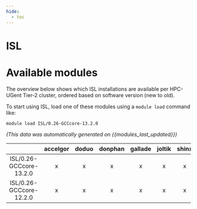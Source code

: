 ```yaml
---
hide:
  - toc
---
```


ISL
===

# Available modules


The overview below shows which ISL installations are available per HPC-UGent Tier-2 cluster, ordered based on software version (new to old).

To start using ISL, load one of these modules using a `module load` command like:

```shell
module load ISL/0.26-GCCcore-13.2.0
```

*(This data was automatically generated on {{modules_last_updated}})*  

| |accelgor|doduo|donphan|gallade|joltik|shinx|skitty|
| :---: | :---: | :---: | :---: | :---: | :---: | :---: | :---: |
|ISL/0.26-GCCcore-13.2.0|x|x|x|x|x|x|x|
|ISL/0.26-GCCcore-12.2.0|x|x|x|x|x|x|x|
